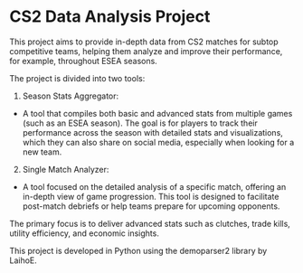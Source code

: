# CS2 Data Analysis Project

This project aims to provide in-depth data from CS2 matches for subtop competitive teams, helping them analyze and improve their performance, for example, throughout ESEA seasons.

The project is divided into two tools:

1. Season Stats Aggregator:

  - A tool that compiles both basic and advanced stats from multiple games (such as an ESEA season). The goal is for players to track their performance across the season with detailed stats and visualizations, which they can also share on social media, especially when looking for a new team.

2. Single Match Analyzer:

  - A tool focused on the detailed analysis of a specific match, offering an in-depth view of game progression. This tool is designed to facilitate post-match debriefs or help teams prepare for upcoming opponents.

The primary focus is to deliver advanced stats such as clutches, trade kills, utility efficiency, and economic insights.

This project is developed in Python using the demoparser2 library by LaihoE.

